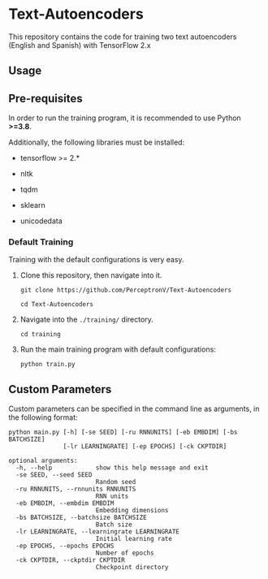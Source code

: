 # Text-Autoencoders

This repository contains the code for training two text autoencoders (English and Spanish) with TensorFlow 2.x

## Usage

## Pre-requisites

In order to run the training program, it is recommended to use Python **>=3.8**.

Additionally, the following libraries must be installed:

* tensorflow >= 2.*

* nltk

* tqdm

* sklearn

* unicodedata

### Default Training

Training with the default configurations is very easy.

1. Clone this repository, then navigate into it.
   ```commandline
   git clone https://github.com/PerceptronV/Text-Autoencoders
   ```
   ```commandline
   cd Text-Autoencoders
   ```

2. Navigate into the `./training/` directory.
   ```commandline
   cd training
   ```
   
3. Run the main training program with default configurations:
   ```commandline
   python train.py
   ```

## Custom Parameters

Custom parameters can be specified in the command 
line as arguments, in the following format:

```commandline
python main.py [-h] [-se SEED] [-ru RNNUNITS] [-eb EMBDIM] [-bs BATCHSIZE]
               [-lr LEARNINGRATE] [-ep EPOCHS] [-ck CKPTDIR]

optional arguments:
  -h, --help            show this help message and exit
  -se SEED, --seed SEED
                        Random seed
  -ru RNNUNITS, --rnnunits RNNUNITS
                        RNN units
  -eb EMBDIM, --embdim EMBDIM
                        Embedding dimensions
  -bs BATCHSIZE, --batchsize BATCHSIZE
                        Batch size
  -lr LEARNINGRATE, --learningrate LEARNINGRATE
                        Initial learning rate
  -ep EPOCHS, --epochs EPOCHS
                        Number of epochs
  -ck CKPTDIR, --ckptdir CKPTDIR
                        Checkpoint directory
```
